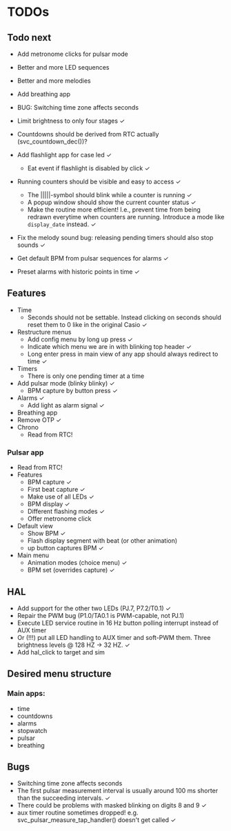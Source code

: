 # TODOs

## Todo next
- Add metronome clicks for pulsar mode
- Better and more LED sequences
- Better and more melodies
- Add breathing app
- BUG: Switching time zone affects seconds

- Limit brightness to only four stages ✓
- Countdowns should be derived from RTC actually (svc_countdown_dec())?
- Add flashlight app for case led ✓
    - Eat event if flashlight is disabled by click ✓
- Running counters should be visible and easy to access ✓
    - The |||||-symbol should blink while a counter is running ✓
    - A popup window should show the current counter status ✓
    - Make the routine more efficient! I.e., prevent time from being redrawn everytime when counters are running. Introduce a mode like `display_date` instead. ✓

- Fix the melody sound bug: releasing pending timers should also stop sounds ✓
- Get default BPM from pulsar sequences for alarms ✓
- Preset alarms with historic points in time ✓



## Features
- Time
    - Seconds should not be settable. Instead clicking on seconds should reset them to 0 like in the original Casio ✓
- Restructure menus
    - Add config menu by long up press ✓
    - Indicate which menu we are in with blinking top header ✓
    - Long enter press in main view of any app should always redirect to time ✓
- Timers
    - There is only one pending timer at a time
- Add pulsar mode (blinky blinky) ✓
    - BPM capture by button press ✓
- Alarms ✓
    - Add light as alarm signal ✓
- Breathing app
- Remove OTP ✓
- Chrono
    - Read from RTC!


### Pulsar app
- Read from RTC!
- Features
    - BPM capture ✓
    - First beat capture ✓
    - Make use of all LEDs ✓
    - BPM display ✓
    - Different flashing modes ✓
    - Offer metronome click
- Default view
    - Show BPM ✓
    - Flash display segment with beat (or other animation)
    - up button captures BPM ✓
- Main menu
    - Animation modes (choice menu) ✓
    - BPM set (overrides capture) ✓

## HAL
- Add support for the other two LEDs (PJ.7, P7.2/T0.1) ✓
- Repair the PWM bug (P1.0/TA0.1 is PWM-capable, not PJ.1)
- Execute LED service routine in 16 Hz button polling interrupt instead of AUX timer
- Or (!!!) put all LED handling to AUX timer and soft-PWM them. Three brightness levels @ 128 HZ -> 32 HZ. ✓
- Add hal_click to target and sim

## Desired menu structure

### Main apps:
- time
- countdowns
- alarms
- stopwatch
- pulsar
- breathing

## Bugs
- Switching time zone affects seconds
- The first pulsar measurement interval is usually around 100 ms shorter than the succeeding intervals. ✓
- There could be problems with masked blinking on digits 8 and 9 ✓
- aux timer routine sometimes dropped! e.g. svc_pulsar_measure_tap_handler() doesn't get called ✓
